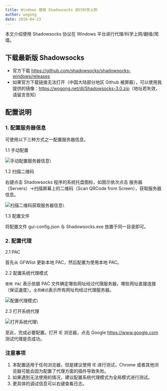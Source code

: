 ```yaml
---
title: Windows 使用 Shadowsocks 进行科学上网
author: wogong
date: 2016-04-23
---
```


本文介绍使用 Shadowsocks 协议在 Windows 平台进行代理/科学上网/翻墙/爬墙。

## 下载最新版 Shadowsocks
- 官方下载 <https://github.com/shadowsocks/shadowsocks-windows/releases>
- 如果官方下载链接无法打开（中国大陆部分地区 Github 被屏蔽），可以使用我提供的镜像：<https://wogong.net/dl/Shadowsocks-3.0.zip>（地址若失效，请留言告知）

## 配置说明
### 1. 配置服务器信息
可使用以下三种方式之一配置服务器信息。

1.1 手动配置

![手动配置服务器信息](../images/windows_ss_1.jpg)\

1.2 扫描二维码

右键点击 Shadowsocks 程序的系统托盘图标，如图示依次点击 服务器（Servers）->扫描屏幕上的二维码（Scan QRCode from Screen），获取服务器信息。

![扫描二维码获取服务器信息](../images/windows_ss_2.jpg)\

1.3 配置文件

将配置文件 gui-config.json 与 Shadowsocks.exe 放置于同一目录即可。

### 2. 配置代理
2.1 PAC

首先从 GFWlist 更新本地 PAC，然后配置为使用本地 PAC。

2.2 配置系统代理模式

`使用 PAC` 表示依据 PAC 文件确定哪些网址经过代理服务器，哪些网址直接连接（保证速度）。`全局模式`表示所有网址均经过代理服务器。

![配置代理模式](../images/windows_ss_4.jpg)\


2.3 打开系统代理

![打开系统代理](../images/windows_ss_3.jpg)\

至此，完成必要配置。打开 IE 浏览器，点击 Google <https://www.google.com> 测试代理是否成功。

### 注意事项
1. 本配置适用于任何浏览器，但是建议使用 IE 进行测试，Chrome 或者其他浏览器可能会因为配置了代理方面的插件导致失败。
2. 如果遇到无法使用的情况，建议配置系统代理模式为全局模式进行测试。
3. 更具体的调试信息可以右键查看日志。


